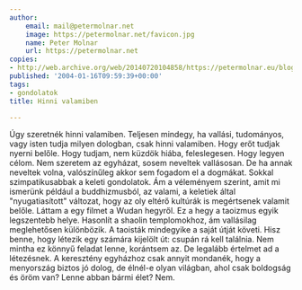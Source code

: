 ```yaml
---
author:
    email: mail@petermolnar.net
    image: https://petermolnar.net/favicon.jpg
    name: Peter Molnar
    url: https://petermolnar.net
copies:
- http://web.archive.org/web/20140720104858/https://petermolnar.eu/blog/hinni-valamiben/
published: '2004-01-16T09:59:39+00:00'
tags:
- gondolatok
title: Hinni valamiben

---
```


Úgy szeretnék hinni valamiben. Teljesen mindegy, ha vallási, tudományos,
vagy isten tudja milyen dologban, csak hinni valamiben. Hogy erőt tudjak
nyerni belőle. Hogy tudjam, nem küzdök hiába, feleslegesen. Hogy legyen
célom. Nem szeretem az egyházat, sosem neveltek vallásosan. De ha annak
neveltek volna, valószínűleg akkor sem fogadom el a dogmákat. Sokkal
szimpatikusabbak a keleti gondolatok. Ám a véleményem szerint, amit mi
ismerünk például a buddhizmusból, az valami, a keletiek által
"nyugatiasított" változat, hogy az oly eltérő kultúrák is megértsenek
valamit belőle. Láttam a egy filmet a Wudan hegyről. Ez a hegy a
taoizmus egyik legszentebb helye. Hasonlít a shaolin templomokhoz, ám
vallásilag meglehetősen különbözik. A taoisták mindegyike a saját útját
követi. Hisz benne, hogy létezik egy számára kijelölt út: csupán rá kell
találnia. Nem mintha ez könnyű feladat lenne, korántsem az. De legalább
értelmet ad a létezésnek. A keresztény egyházhoz csak annyit mondanék,
hogy a menyország biztos jó dolog, de élnél-e olyan világban, ahol csak
boldogság és öröm van? Lenne abban bármi élet? Nem.